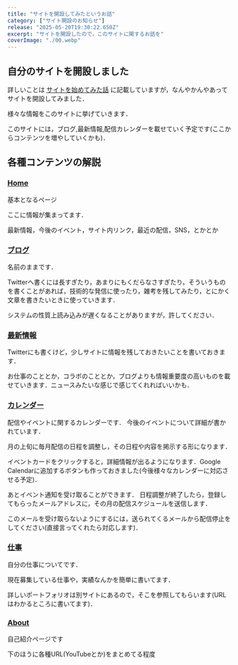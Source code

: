 ```yaml
---
title: "サイトを開設してみたというお話"
category: ["サイト開設のお知らせ"]
release: "2025-05-20T19:30:22.650Z"
excerpt: "サイトを開設したので，このサイトに関するお話を"
coverImage: "./00.webp"
---
```



## 自分のサイトを開設しました
詳しいことは [サイトを始めてみた話](https://tukurugi.uk/blogs/00blog-open/) に記載していますが，なんやかんやあってサイトを開設してみました．

様々な情報をこのサイトに挙げていきます．

このサイトには，ブログ,最新情報,配信カレンダーを載せていく予定です(ここからコンテンツを増やしていくかも)．

## 各種コンテンツの解説
### [Home](https://tukurugi.uk/)
基本となるページ 

ここに情報が集まってます．

最新情報，今後のイベント，サイト内リンク，最近の配信，SNS，とかとか

### [ブログ](https://tukurugi.uk/blogs/)
名前のままです．

Twitterへ書くには長すぎたり，あまりにもくだらなさすぎたり，そういうものを書くことがあれば，技術的な発信に使ったり，雑考を残してみたり，とにかく文章を書きたいときに使っていきます．

システムの性質上読み込みが遅くなることがありますが，許してください．

### [最新情報](https://tukurugi.uk/news/)
Twitterにも書くけど，少しサイトに情報を残しておきたいことを書いておきます．

お仕事のこととか，コラボのこととか，ブログよりも情報重要度の高いものを載せていきます．ニュースみたいな感じで感じてくれればいいかも．

### [カレンダー](https://tukurugi.uk/calendar/)
配信やイベントに関するカレンダーです．
今後のイベントについて詳細が書かれています．

月の上旬に毎月配信の日程を調整し，その日程や内容を掲示する形になります．

イベントカードをクリックすると，詳細情報が出るようになります．Google Calendarに追加するボタンも作っておきました(今後様々なカレンダーに対応させる予定)．

あとイベント通知を受け取ることができます．
日程調整が終了したら，登録してもらったメールアドレスに，その月の配信スケジュールを送信します．

このメールを受け取らないようにするには，送られてくるメールから配信停止をしてください(直接言ってくれたら対応します)．

### [仕事](https://tukurugi.uk/work/)
自分の仕事についてです．

現在募集している仕事や，実績なんかを簡単に書いてます．

詳しいポートフォリオは別サイトにあるので，そこを参照してもらいます(URLはわかるところに書いてます)．

### [About](https://tukurugi.uk/about/)
自己紹介ページです

下のほうに各種URL(YouTubeとか)をまとめてる程度






